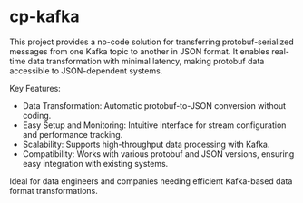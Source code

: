 # cp-kafka

This project provides a no-code solution for transferring protobuf-serialized messages from one Kafka topic to another in JSON format. It enables real-time data transformation with minimal latency, making protobuf data accessible to JSON-dependent systems.

Key Features: 
- Data Transformation: Automatic protobuf-to-JSON conversion without coding.
- Easy Setup and Monitoring: Intuitive interface for stream configuration and performance tracking.
- Scalability: Supports high-throughput data processing with Kafka.
- Compatibility: Works with various protobuf and JSON versions, ensuring easy integration with existing systems.

Ideal for data engineers and companies needing efficient Kafka-based data format transformations.
